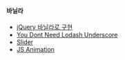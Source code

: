 #### 바닐라
- [jQuery 바닐라로 구현](http://youmightnotneedjquery.com/)
- [You Dont Need Lodash Underscore](https://github.com/you-dont-need/You-Dont-Need-Lodash-Underscore)
- [Slider](http://meandmax.github.io/lory/)
- [JS Animation](https://javascript.info/js-animation)